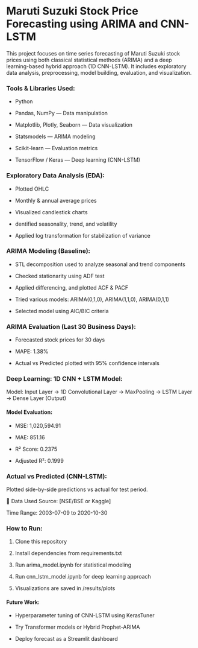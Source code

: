# Maruti Suzuki Stock Price Forecasting using ARIMA and CNN-LSTM

This project focuses on time series forecasting of Maruti Suzuki stock prices using both classical statistical methods (ARIMA) and a deep learning-based hybrid approach (1D CNN-LSTM). It includes exploratory data analysis, preprocessing, model building, evaluation, and visualization.

### Tools & Libraries Used:

+ Python

+ Pandas, NumPy — Data manipulation

+ Matplotlib, Plotly, Seaborn — Data visualization

+ Statsmodels — ARIMA modeling

+ Scikit-learn — Evaluation metrics

+ TensorFlow / Keras — Deep learning (CNN-LSTM)

### Exploratory Data Analysis (EDA):

+ Plotted OHLC

+ Monthly & annual average prices

+ Visualized candlestick charts

+ dentified seasonality, trend, and volatility

+ Applied log transformation for stabilization of variance

### ARIMA Modeling (Baseline):

+ STL decomposition used to analyze seasonal and trend components

+ Checked stationarity using ADF test

+ Applied differencing, and plotted ACF & PACF

+ Tried various models: ARIMA(0,1,0), ARIMA(1,1,0), ARIMA(0,1,1)

+ Selected model using AIC/BIC criteria

### ARIMA Evaluation (Last 30 Business Days):

+ Forecasted stock prices for 30 days

+ MAPE: 1.38%

+ Actual vs Predicted plotted with 95% confidence intervals

### Deep Learning: 1D CNN + LSTM Model:

Model:
Input Layer
→ 1D Convolutional Layer
→ MaxPooling
→ LSTM Layer
→ Dense Layer (Output)


#### Model Evaluation:

+ MSE: 1,020,594.91

+ MAE: 851.16

+ R² Score: 0.2375

+ Adjusted R²: 0.1999

### Actual vs Predicted (CNN-LSTM):

Plotted side-by-side predictions vs actual for test period.

📅 Data Used
Source: [NSE/BSE or Kaggle]

Time Range: 2003-07-09 to 2020-10-30

### How to Run:
1. Clone this repository

2. Install dependencies from requirements.txt

3. Run arima_model.ipynb for statistical modeling

4. Run cnn_lstm_model.ipynb for deep learning approach

5. Visualizations are saved in /results/plots

#### Future Work:
+ Hyperparameter tuning of CNN-LSTM using KerasTuner

+ Try Transformer models or Hybrid Prophet-ARIMA

+ Deploy forecast as a Streamlit dashboard

